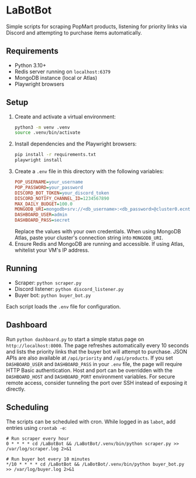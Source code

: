 # LaBotBot

Simple scripts for scraping PopMart products, listening for priority links via Discord and attempting to purchase items automatically.

## Requirements

- Python 3.10+
- Redis server running on `localhost:6379`
- MongoDB instance (local or Atlas)
- Playwright browsers

## Setup

1. Create and activate a virtual environment:
   ```bash
   python3 -m venv .venv
   source .venv/bin/activate
   ```
2. Install dependencies and the Playwright browsers:
   ```bash
   pip install -r requirements.txt
   playwright install
   ```
3. Create a `.env` file in this directory with the following variables:
   ```ini
   POP_USERNAME=your_username
   POP_PASSWORD=your_password
   DISCORD_BOT_TOKEN=your_discord_token
   DISCORD_NOTIFY_CHANNEL_ID=1234567890
   MAX_DAILY_BUDGET=100.0
   MONGODB_URI=mongodb+srv://<db_username>:<db_password>@cluster0.ecntfwt.mongodb.net/?retryWrites=true&w=majority&appName=Cluster0
   DASHBOARD_USER=admin
   DASHBOARD_PASS=secret
   ```
   Replace the values with your own credentials. When using MongoDB Atlas, paste your cluster's connection string into `MONGODB_URI`.
4. Ensure Redis and MongoDB are running and accessible. If using Atlas, whitelist your VM's IP address.

## Running

- Scraper: `python scraper.py`
- Discord listener: `python discord_listener.py`
- Buyer bot: `python buyer_bot.py`

Each script loads the `.env` file for configuration.
## Dashboard

Run `python dashboard.py` to start a simple status page on `http://localhost:8000`.
The page refreshes automatically every 10 seconds and lists the priority links
that the buyer bot will attempt to purchase. JSON APIs are also available at
`/api/priority` and `/api/products`.
If you set `DASHBOARD_USER` and `DASHBOARD_PASS` in your `.env` file, the page
will require HTTP Basic authentication. Host and port can be overridden with the
`DASHBOARD_HOST` and `DASHBOARD_PORT` environment variables. For secure remote
access, consider tunneling the port over SSH instead of exposing it directly.
## Scheduling

The scripts can be scheduled with cron. While logged in as `labot`, add entries using `crontab -e`:

```cron
# Run scraper every hour
0 * * * * cd /LaBotBot && /LaBotBot/.venv/bin/python scraper.py >> /var/log/scraper.log 2>&1

# Run buyer bot every 10 minutes
*/10 * * * * cd /LaBotBot && /LaBotBot/.venv/bin/python buyer_bot.py >> /var/log/buyer.log 2>&1
```


